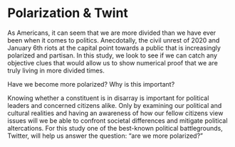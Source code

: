# Polarization & Twint

As Americans, it can seem that we are more divided than we have ever been when it comes to politics. Anecdotally, the civil unrest of 2020 and January 6th riots at the capital point towards a public that is increasingly polarized and partisan. In this study, we look to see if we can catch any objective clues that would allow us to show numerical proof that we are truly living in more divided times.

Have we become more polarized? Why is this important?

Knowing whether a constituent is in disarray is important for political leaders and concerned citizens alike. Only by examining our political and cultural realities and having an awareness of how our fellow citizens view issues will we be able to confront societal differences and mitigate political altercations.
For this study one of the best-known political battlegrounds, Twitter, will help us answer the question: “are we more polarized?”

